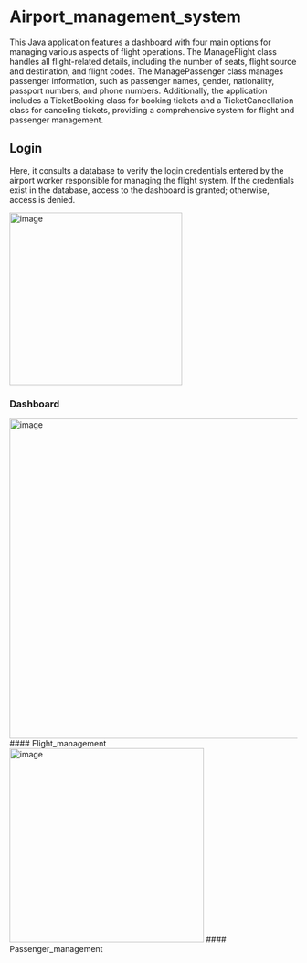 # Airport_management_system
This Java application features a dashboard with four main options for managing various aspects of flight operations. The ManageFlight class handles all flight-related details, including the number of seats, flight source and destination, and flight codes. The ManagePassenger class manages passenger information, such as passenger names, gender, nationality, passport numbers, and phone numbers. Additionally, the application includes a TicketBooking class for booking tickets and a TicketCancellation class for canceling tickets, providing a comprehensive system for flight and passenger management.
## Login 
Here, it consults a database to verify the login credentials entered by the airport worker responsible for managing the flight system. If the credentials exist in the database, access to the dashboard is granted; otherwise, access is denied.

<img width="302" alt="image" src="https://github.com/icobeen/Java_flight_management/assets/153369256/79ccc16f-16a6-45e2-bcc3-7449f2e10bd7">


### Dashboard 
<img width="560" alt="image" src="https://github.com/icobeen/Java_flight_management/assets/153369256/7efd9bf2-aff9-464d-913f-4db1c3d593e4">
#### Flight_management
<img width="340" alt="image" src="https://github.com/icobeen/Java_flight_management/assets/153369256/cf033c88-0fd2-496e-bb5a-5770df42f835">
#### Passenger_management




